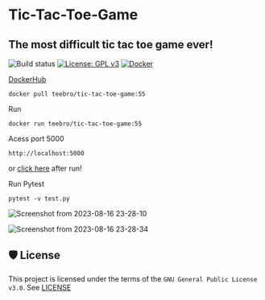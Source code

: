 # Tic-Tac-Toe-Game 
## The most difficult tic tac toe game ever!

![Build status](https://github.com/Teebra/Tic-Tac-Toe-Game/actions/workflows/python-app.yml/badge.svg)
[![License: GPL v3](https://img.shields.io/badge/License-GPLv3-blue.svg)](https://github.com/Teebra/Tic-Tac-Toe-Game/blob/main/LICENSE)
[![Docker](https://img.shields.io/badge/docker-%230db7ed.svg?style=for-the-badge&logo=docker&logoColor=white)](https://hub.docker.com/r/teebro/tic-tac-toe-game/tags)

[DockerHub](https://hub.docker.com/r/teebro/tic-tac-toe-game/tags)
```
docker pull teebro/tic-tac-toe-game:55
```

Run
```
docker run teebro/tic-tac-toe-game:55
```

Acess port 5000 
```
http://localhost:5000
```

or [click here](http://localhost:5000) after run!


Run Pytest
```
pytest -v test.py
```

![Screenshot from 2023-08-16 23-28-10](https://github.com/Teebra/Tic-Tac-Toe-Game/assets/125788246/bbb98626-0a60-4056-8de9-d920903d0b4c)

![Screenshot from 2023-08-16 23-28-34](https://github.com/Teebra/Tic-Tac-Toe-Game/assets/125788246/d3058135-7175-408b-a664-6ac7358c882a)


## 🛡 License
This project is licensed under the terms of the `GNU General Public License v3.0`. See [LICENSE](https://github.com/Teebra/Tic-Tac-Toe-Game/blob/main/LICENSE)
